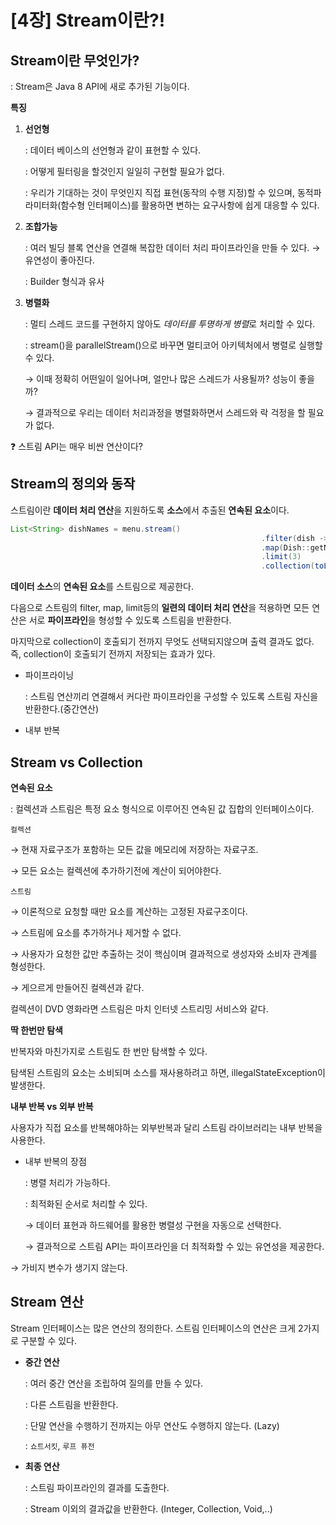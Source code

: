 # [4장] Stream이란?!

## Stream이란 무엇인가?

: Stream은 Java 8 API에 새로 추가된 기능이다. 

**특징**

1. **선언형**
    
    : 데이터 베이스의 선언형과 같이 표현할 수 있다. 
    
    : 어떻게 필터링을 할것인지 일일히 구현할 필요가 없다.
    
    : 우리가 기대하는 것이 무엇인지 직접 표현(동작의 수행 지정)할 수 있으며, 동적파라미터화(함수형 인터페이스)를 활용하면 변하는 요구사항에 쉽게 대응할 수 있다. 
    
2. **조합가능**
    
    : 여러 빌딩 블록 연산을 연결해 복잡한 데이터 처리 파이프라인을 만들 수 있다. → 유연성이 좋아진다.
    
    : Builder 형식과 유사
    
3. **병렬화**
    
    : 멀티 스레드 코드를 구현하지 않아도 *데이터를 투명하게 병렬*로 처리할 수 있다. 
    
    : stream()을 parallelStream()으로 바꾸면 멀티코어 아키텍처에서 병렬로 실행할 수 있다.
    
    → 이때 정확히 어떤일이 일어나며, 얼만나 많은 스레드가 사용될까? 성능이 좋을까?
    
    → 결과적으로 우리는 데이터 처리과정을 병렬화하면서 스레드와 락 걱정을 할 필요가 없다.
    

<aside>
❓ 스트림 API는 매우 비싼 연산이다?

</aside>

## Stream의 정의와 동작

스트림이란 **데이터 처리 연산**을 지원하도록 **소스**에서 추출된 **연속된 요소**이다.


```java
List<String> dishNames = menu.stream()
														.filter(dish -> dish.getCalories() > 300)
														.map(Dish::getName)
														.limit(3)
														.collection(toList());
```

**데이터 소스**의 **연속된 요소**를 스트림으로 제공한다. 

다음으로 스트림의 filter, map, limit등의 **일련의 데이터 처리 연산**을 적용하면 모든 연산은 서로 **파이프라인**을 형성할 수 있도록 스트림을 반환한다. 

마지막으로 collection이 호출되기 전까지 무엇도 선택되지않으며 출력 결과도 없다. 즉, collection이 호출되기 전까지 저장되는 효과가 있다.

- 파이프라이닝
    
    : 스트림 연산끼리 연결해서 커다란 파이프라인을 구성할 수 있도록 스트림 자신을 반환한다.(중간연산)
    
- 내부 반복

## Stream vs Collection

**연속된 요소**

: 컬렉션과 스트림은 특정 요소 형식으로 이루어진 연속된 값 집합의 인터페이스이다.

`컬렉션` 

→ 현재 자료구조가 포함하는 모든 값을 메모리에 저장하는 자료구조.

→ 모든 요소는 컬렉션에 추가하기전에 계산이 되어야한다.

`스트림` 

→ 이론적으로 요청할 때만 요소를 계산하는 고정된 자료구조이다.

→ 스트림에 요소를 추가하거나 제거할 수 없다.

→ 사용자가 요청한 값만 추출하는 것이 핵심이며 결과적으로 생성자와 소비자 관계를 형성한다.

→ 게으르게 만들어진 컬렉션과 같다.

컬렉션이 DVD 영화라면 스트림은 마치 인터넷 스트리밍 서비스와 같다.


**딱 한번만 탐색**

반복자와 마친가지로 스트림도 한 번만 탐색할 수 있다. 

탐색된 스트림의 요소는 소비되며 소스를 재사용하려고 하면, illegalStateException이 발생한다.



**내부 반복 vs 외부 반복**

사용자가 직접 요소를 반복해야하는 외부반복과 달리 스트림 라이브러리는 내부 반복을 사용한다.


- 내부 반복의 장점
    
    : 병렬 처리가 가능하다.
    
    : 최적화된 순서로 처리할 수 있다. 
    
    → 데이터 표현과 하드웨어를 활용한 병렬성 구현을 자동으로 선택한다.
    
    → 결과적으로 스트림 API는 파이프라인을 더 최적화할 수 있는 유연성을 제공한다.
    

→ 가비지 변수가 생기지 않는다.



## Stream 연산

Stream 인터페이스는 많은 연산의 정의한다. 스트림 인터페이스의 연산은 크게 2가지로 구분할 수 있다.

- **중간 연산**
    
    : 여러 중간 연산을 조립하여 질의를 만들 수 있다.
    
    : 다른 스트림을 반환한다.
    
    : 단말 연산을 수행하기 전까지는 아무 연산도 수행하지 않는다. (Lazy)
    
    : `쇼트서킷`, `루프 퓨전`
    
- **최종 연산**
    
    : 스트림 파이프라인의 결과를 도출한다. 
    
    : Stream 이외의 결과값을 반환한다. (Integer, Collection, Void,..)
